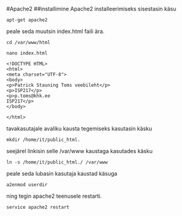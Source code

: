 #Apache2
##installimine
Apache2 installeerimiseks sisestasin käsu

```
apt-get apache2
```
peale seda muutsin index.html faili ära.

```
cd /var/www/html
```
```
nano index.html
```
```
<!DOCTYPE HTML>
<html>
<meta charset="UTF-8">
<body>
<p>Patrick Stauning Toms veebileht</p>
<p>ISP217</p>
<p>p.toms@khk.ee
ISP217</p>
</body>

</html>

```
tavakasutajale avaliku kausta tegemiseks kasutasin käsku

```
mkdir /home/it/public_html.

```

seejärel linkisin selle /var/www kaustaga kasutades käsku
```
ln -s /home/it/public_html./ /var/www
```

peale seda lubasin kasutaja kaustad käsuga
```
a2enmod userdir
```
ning tegin apache2 teenusele restarti.
```
service apache2 restart
```
